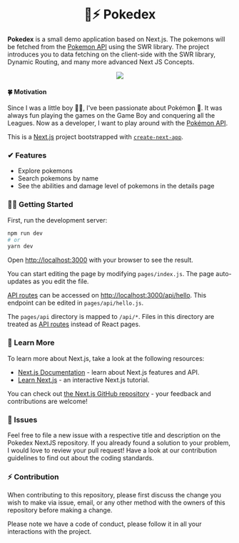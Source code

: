 <h1 align="center">🦔⚡ Pokedex </h1>


<b>Pokedex</b> is a small demo application based on Next.js. The pokemons will be fetched from the [Pokemon API](https://pokeapi.co/) using the SWR library. The project introduces you to data fetching on the client-side with the SWR library, Dynamic Routing, and many more advanced Next JS Concepts.

<p align="center">
  <img src="https://user-images.githubusercontent.com/61475220/135866344-ec3fa693-85fd-4190-8159-721c6cf0f231.png" align="center">
</p>

#### 🍀 Motivation

Since I was a little boy 🙋‍♂️, I've been passionate about Pokémon 🦔. It was always fun playing the games on the Game Boy and conquering all the Leagues. Now as a developer, I want to play around with the [Pokémon API](https://pokeapi.co/).

This is a [Next.js](https://nextjs.org/) project bootstrapped with [`create-next-app`](https://github.com/vercel/next.js/tree/canary/packages/create-next-app).

### ✔ Features
- Explore pokemons
- Search pokemons by name
- See the abilities and damage level of pokemons in the details page

### 🏃‍♂️ Getting Started

First, run the development server:

```bash
npm run dev
# or
yarn dev
```

Open [http://localhost:3000](http://localhost:3000) with your browser to see the result.

You can start editing the page by modifying `pages/index.js`. The page auto-updates as you edit the file.

[API routes](https://nextjs.org/docs/api-routes/introduction) can be accessed on [http://localhost:3000/api/hello](http://localhost:3000/api/hello). This endpoint can be edited in `pages/api/hello.js`.

The `pages/api` directory is mapped to `/api/*`. Files in this directory are treated as [API routes](https://nextjs.org/docs/api-routes/introduction) instead of React pages.

### 🏫 Learn More

To learn more about Next.js, take a look at the following resources:

- [Next.js Documentation](https://nextjs.org/docs) - learn about Next.js features and API.
- [Learn Next.js](https://nextjs.org/learn) - an interactive Next.js tutorial.

You can check out [the Next.js GitHub repository](https://github.com/vercel/next.js/) - your feedback and contributions are welcome!

### 🎉 Issues

Feel free to file a new issue with a respective title and description on the Pokedex NextJS repository. If you already found a solution to your problem, I would love to review your pull request! Have a look at our contribution guidelines to find out about the coding standards.

### ⚡ Contribution

When contributing to this repository, please first discuss the change you wish to make via issue, email, or any other method with the owners of this repository before making a change.

Please note we have a code of conduct, please follow it in all your interactions with the project.

